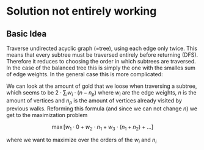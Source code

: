 # Solution not entirely working

## Basic Idea

Traverse undirected acyclic graph (=tree), using each edge only twice. This means that every subtree must be traversed entirely before returning (DFS). Therefore it reduces to choosing the order in which subtrees are traversed. In the case of the balanced tree this is simply the one with the smalles sum of edge weights. In the general case this is more complicated:

We can look at the amount of gold that we loose when traversing a subtree, which seems to be $2 \cdot \sum_i w_i \cdot (n - n_p)$ where $w_i$ are the edge weights, $n$ is the amount of vertices and $n_p$ is the amount of vertices already visited by previous walks. Reforming this formula (and since we can not change $n$) we get to the maximization problem

$$
\max \left[ w_1 \cdot 0 + w_2 \cdot n_1 + w_3 \cdot (n_1 + n_2) + \ldots \right]
$$

where we want to maximize over the orders of the $w_i$ and $n_i$

